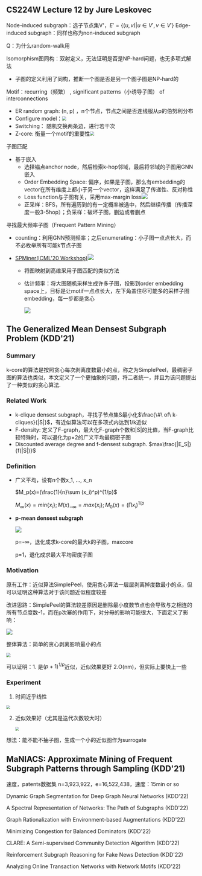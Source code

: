 ## CS224W Lecture 12 by Jure Leskovec

Node-induced subgraph：选子节点集V'，$E'=\{(u,v) | u\in V', v\in V' \}$
Edge-induced subgraph：同样也称为non-induced subgraph

Q：为什么random-walk用

Isomorphism图同构：双射定义，无法证明是否是NP-hard问题，也无多项式解法
* 子图的定义利用了同构，推断一个图是否是另一个图子图是NP-hard的

Motif：recurring（频繁） , significant patterns（小诱导子图） of interconnections
* ER random graph: (n, p) ，n个节点，节点之间是否连线服从p的伯努利分布
* Configure model：<img src="pic\cs224w1.png" style="zoom:67%;" />
* Switching： 随机交换两条边，进行若干次
* Z-core: 衡量一个motif的重要性<img src="pic\cs224w2.png" style="zoom:67%;" />

子图匹配
* 基于嵌入
	* 选择锚点anchor node，然后检索k-hop邻域，最后将邻域的子图用GNN嵌入
	* Order Embedding Space: 偏序，如果是子图，那么有embedding的vector在所有维度上都小于另一个vector，这样满足了传递性、反对称性
	* Loss function与子图有关，采用max-margin loss![](pic\cs224w3.png)
	* 正采样：BFS，所有遍历到的有一定概率被选中，然后继续传播（传播深度一般3-5hop）；负采样：破坏子图，删边或者删点

寻找最大频率子图（Frequent Pattern Mining）
* counting：利用GNN预测频率；之后enumerating：小子图一点点长大，而不必枚举所有可能k节点子图 

* [SPMiner(ICML'20 Workshop)](http://snap.stanford.edu/frequent-subgraph-mining/)![](pic\cs224w4.png)
	
	* 将图映射到高维采用子图匹配的类似方法
	
	* 估计频率：将大图随机采样生成许多子图，投影到order embedding space上，目标是让motif一点点长大，左下角盖住尽可能多的采样子图embedding，每一步都是贪心
	
	  ![](pic\cs224w5.png)



## The Generalized Mean Densest Subgraph Problem (KDD'21)

### Summary

k-core的算法是按照贪心每次剥离度数最小的点，称之为SimplePeel，最稠密子图的算法也类似，本文定义了一个更抽象的问题，将二者统一，并且为该问题提出了一种类似的贪心算法.

### Related Work

* k-clique densest subgraph，寻找子节点集S最小化$\frac{\#\ of\ k-cliques}{|S|}$，有近似算法可以在多项式内达到1/k近似
* F-density: 定义了F-graph，最大化F-graph个数和|S|的比值，当F-graph比较特殊时，可以退化为p=2的广义平均最稠密子图
* Discounted average degree and f-densest subgraph. $max\frac{|E_S|}{f(|S|)}$

### Definition

* 广义平均，设有n个数x_1, ..., x_n

  $M_p(x)=(\frac{1}{n}\sum (x_i)^p)^{1/p}$

  $M_\infty(x)=min\{x_i\};M(x)_{-\infty}=max\{x_i\};M_0(x)=(\prod x_i)^{1/p}$

* **p-mean densest subgraph**

  ![](pic/GenPeel5.png)

  p=-∞，退化成求k-core的最大k的子图，maxcore

  p=1，退化成求最大平均密度子图

### Motivation

原有工作：近似算法SimplePeel，使用贪心算法一层层剥离掉度数最小的点，但可以证明这种算法对于该问题近似程度较差

改进思路：SimplePeel的算法较差原因是删除最小度数节点也会导致与之相连的所有节点度数-1，而在p次幂的作用下，对分母的影响可能很大，下面定义了影响：

![](pic/GenPeel1.png)

整体算法：简单的贪心剥离影响最小的点

<img src="pic/GenPeel2.png" style="zoom:67%;" />

可以证明：1. 是$(p+1)^{1/p}$近似，近似效果更好  2.O(nm)，但实际上要快上一些

### Experiment

1. 时间近乎线性

<img src="pic/GenPeel3.png" style="zoom:60%;" />

2. 近似效果好（尤其是迭代次数较大时）

   <img src="pic/GenPeel4.png" style="zoom:60%;" />

想法：能不能不抽子图，生成一个小的近似图作为surrogate

## MaNIACS: Approximate Mining of Frequent Subgraph Patterns through Sampling (KDD'21)

速度，patents数据集 n=3,923,922，e=16,522,438，速度：15min or so



Dynamic Graph Segmentation for Deep Graph Neural Networks (KDD'22)

A Spectral Representation of Networks: The Path of Subgraphs (KDD'22)

Graph Rationalization with Environment-based Augmentations  (KDD'22)

Minimizing Congestion for Balanced Dominators (KDD'22)

CLARE: A Semi-supervised Community Detection Algorithm (KDD'22)

Reinforcement Subgraph Reasoning for Fake News Detection (KDD'22)

Analyzing Online Transaction Networks with Network Motifs (KDD'22)

